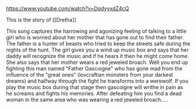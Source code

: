 https://www.youtube.com/watch?v=DqdyyxdZ4cQ

This is the story of [[Dretha]]

This song captures the harrowing and agonizing feeling of talking to a little girl who is worried about her mother that has gone out to find their father. The father is a hunter of beasts who tried to keep the streets safe during the nights of the hunt. The girl gives you a wind up music box and says that her daddy will recognize the music and if he hears it then he might come home. She also says that her mother wears a red jeweled broach. Well you end up fighting this man named "Father Gascoigne" who has gone mad from the influence of the "great ones" (lovcraftian monsters from your darkest dreams) and halfway through the fight he transforms into a werewolf. If you play the music box during that stage then gascoigne will writhe in pain as he screams and fights his memories. After defeating him you find a dead woman in the same area who was wearing a red jeweled broach.....